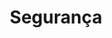 ---
order: 9
view: category
lang: pt-BR

title: Segurança
description: Segurança web é algo importantíssimo e uma boa escrita HTML garante menos vulnerabilidade em seu documento. Dicas, boas práticas e muito mais.
slug: seguranca
tags: []

meta:
  - property: og:image
    content: https://htmlmoderno.com.br/html-moderno-image-share.png
  - name: twitter:image
    content: https://htmlmoderno.com.br/html-moderno-image-share.png
---